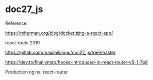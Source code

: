 # doc27_js

Reference:

https://mherman.org/blog/dockerizing-a-react-app/

react-route 2019

https://gitlab.com/maximilianou/doc27_js/tree/master

https://dev.to/finallynero/hooks-introduced-in-react-router-v5-1-7g8

Production nginx, react-router

